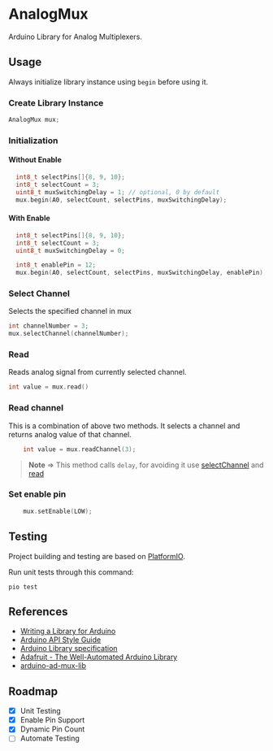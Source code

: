 # AnalogMux
Arduino Library for Analog Multiplexers.

## Usage

Always initialize library instance using `begin` before using it.

### Create Library Instance
```cpp
AnalogMux mux;
```

### Initialization 
#### Without Enable
```cpp
  int8_t selectPins[]{8, 9, 10};
  int8_t selectCount = 3;
  uint8_t muxSwitchingDelay = 1; // optional, 0 by default
  mux.begin(A0, selectCount, selectPins, muxSwitchingDelay);
```

#### With Enable
```cpp
  int8_t selectPins[]{8, 9, 10};
  int8_t selectCount = 3;
  uint8_t muxSwitchingDelay = 0;

  int8_t enablePin = 12;
  mux.begin(A0, selectCount, selectPins, muxSwitchingDelay, enablePin);
```

### Select Channel
Selects the specified channel in mux
```cpp
int channelNumber = 3;
mux.selectChannel(channelNumber);
```

### Read 
Reads analog signal from currently selected channel.
```cpp
int value = mux.read()
```

### Read channel
This is a combination of above two methods. It selects a channel and returns analog value of that channel.

```cpp
    int value = mux.readChannel(3);
```
> **Note** => This method calls `delay`, for avoiding it use [selectChannel](#select-channel) and [read](#read)

### Set enable pin 
```cpp
    mux.setEnable(LOW);
```

## Testing

Project building and testing are based on [PlatformIO](https://platformio.org/).

Run unit tests through this command:

```
pio test
```
## References
* [Writing a Library for Arduino](https://www.arduino.cc/en/Hacking/LibraryTutorial)
* [Arduino API Style Guide](https://www.arduino.cc/en/Reference/APIStyleGuide)
* [Arduino Library specification](https://arduino.github.io/arduino-cli/latest/library-specification/)
* [Adafruit - The Well-Automated Arduino Library](https://learn.adafruit.com/the-well-automated-arduino-library)
* [arduino-ad-mux-lib](https://github.com/stechio/arduino-ad-mux-lib)

## Roadmap
- [x] Unit Testing
- [x] Enable Pin Support
- [x] Dynamic Pin Count
- [ ] Automate Testing